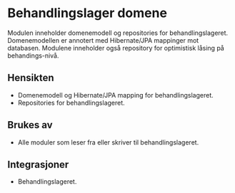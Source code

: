 # Behandlingslager domene

Modulen inneholder domenemodell og repositories for behandlingslageret. Domenemodellen er annotert med Hibernate/JPA mappinger mot databasen. Modulene inneholder også repository for optimistisk låsing på behandings-nivå.

## Hensikten

* Domenemodell og Hibernate/JPA mapping for behandlingslageret.
* Repositories for behandlingslageret.

## Brukes av

* Alle moduler som leser fra eller skriver til behandlingslageret.

## Integrasjoner

* Behandlingslageret.

